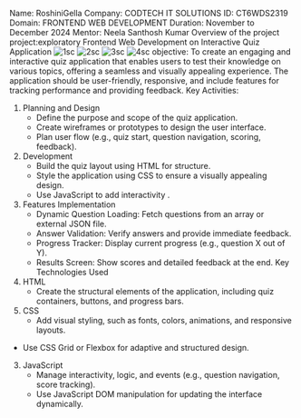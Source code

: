 Name: RoshiniGella
Company: CODTECH IT SOLUTIONS
ID: CT6WDS2319
Domain: FRONTEND WEB DEVELOPMENT
Duration: November to December 2024
Mentor: Neela Santhosh Kumar
Overview of the project
project:exploratory Frontend Web Development on Interactive Quiz Application
![1sc](https://github.com/user-attachments/assets/6b1e6d31-ef8c-447f-b081-5cffc9fb5b90)
![2sc](https://github.com/user-attachments/assets/42321bdd-c87d-4ad1-88b9-d6b940a3ff2c)
![3sc](https://github.com/user-attachments/assets/b6acb44f-f0cc-4428-b8ef-9404ccd30a13)
![4sc](https://github.com/user-attachments/assets/843c7f58-f915-4636-8085-9a3a8d51b53d)
objective:
To create an engaging and interactive quiz application that enables users to test their knowledge on various topics, offering a seamless and visually appealing experience. The application should be user-friendly, responsive, and include features for tracking performance and providing feedback.
Key Activities:  
1. Planning and Design  
   - Define the purpose and scope of the quiz application.  
   - Create wireframes or prototypes to design the user interface.  
   - Plan user flow (e.g., quiz start, question navigation, scoring, feedback).  
2. Development  
   - Build the quiz layout using HTML for structure.  
   - Style the application using CSS to ensure a visually appealing design.  
   - Use JavaScript to add interactivity . 
3. Features Implementation  
   - Dynamic Question Loading: Fetch questions from an array or external JSON file.  
   - Answer Validation: Verify answers and provide immediate feedback.  
   - Progress Tracker: Display current progress (e.g., question X out of Y).  
   - Results Screen: Show scores and detailed feedback at the end. 
Key Technologies Used
1. HTML
   - Create the structural elements of the application, including quiz containers, buttons, and progress bars.  
2. CSS
   - Add visual styling, such as fonts, colors, animations, and responsive layouts.  
  - Use CSS Grid or Flexbox for adaptive and structured design.  
3. JavaScript
   - Manage interactivity, logic, and events (e.g., question navigation, score tracking).  
   - Use JavaScript DOM manipulation for updating the interface dynamically.

